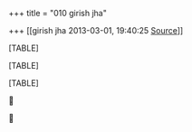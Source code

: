+++
title = "010 girish jha"

+++
[[girish jha	2013-03-01, 19:40:25 [Source](https://groups.google.com/g/bvparishat/c/1fYgc3KUOCw)]]



[TABLE]

[TABLE]

[TABLE]





